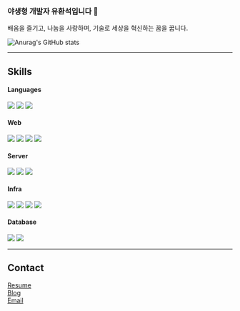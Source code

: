 ### 야생형 개발자 유환석입니다 👋

배움을 즐기고, 나눔을 사랑하며, 기술로 세상을 혁신하는 꿈을 꿉니다.

![Anurag's GitHub stats](https://github-readme-stats.vercel.app/api?username=GrassHopper42&show_icons=true&theme=radical)

---

## Skills
#### Languages  
  <img src="https://img.shields.io/badge/Javascript-F7DF1E?style=flat-square&logo=Javascript&logoColor=white"/></a>
  <img src="https://img.shields.io/badge/Typescript-3178C6?style=flat-square&logo=Typescript&logoColor=white"/></a>
  <img src="https://img.shields.io/badge/Java-007396?style=flat-square&logo=Java&logoColor=white"/></a>
#### Web   
  <img src="https://img.shields.io/badge/React-61DAFB?style=flat-square&logo=React&logoColor=white"/></a>
  <img src="https://img.shields.io/badge/Svelte-FF3E00?style=flat-square&logo=Svelte&logoColor=white"/></a>
  <img src="https://img.shields.io/badge/Next.js-000000?style=flat-square&logo=Next.js&logoColor=white"/></a>
  <img src="https://img.shields.io/badge/SvelteKit-FF3E00?style=flat-square&logo=Svelte&logoColor=white"/></a>  
#### Server  
  <img src="https://img.shields.io/badge/Node.js-339933?style=flat-square&logo=Node.js&logoColor=white"/></a>
  <img src="https://img.shields.io/badge/NestJs-E0234E?style=flat-square&logo=NestJs&logoColor=white"/></a>
  <img src="https://img.shields.io/badge/Springboot-6DB33F?style=flat-square&logo=Springboot&logoColor=white"/></a>
#### Infra  
  <img src="https://img.shields.io/badge/Github Actions-2088FF?style=flat-square&logo=Github Actions&logoColor=white"/></a>
  <img src="https://img.shields.io/badge/Jenkins-D24939?style=flat-square&logo=Jenkins&logoColor=white"/></a>
  <img src="https://img.shields.io/badge/Docker-2496ED?style=flat-square&logo=Docker&logoColor=white"/></a>
  <img src="https://img.shields.io/badge/Aws-232F3E?style=flat-square&logo=Amazon Aws&logoColor=white"/></a>
#### Database  
  <img src="https://img.shields.io/badge/PostgreSQL-4169E1?style=flat-square&logo=PostgreSQL&logoColor=white"/></a>
  <img src="https://img.shields.io/badge/MongoDB-47A248?style=flat-square&logo=MongoDB&logoColor=white"/></a>

---

## Contact
[Resume](https://grasshopper42.notion.site/fab701867e334fc4b16cfa5e647b52d9)  
[Blog](https://grasshopper42.vercel.app)  
[Email](mailto:solite4686@gmail.com)
<!--
**GrassHopper42/GrassHopper42** is a ✨ _special_ ✨ repository because its `README.md` (this file) appears on your GitHub profile.

Here are some ideas to get you started:

- 🔭 I’m currently working on ...
- 🌱 I’m currently learning ...
- 👯 I’m looking to collaborate on ...
- 🤔 I’m looking for help with ...
- 💬 Ask me about ...
- 📫 How to reach me: ...
- 😄 Pronouns: ...
- ⚡ Fun fact: ...
-->
